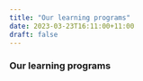 ```yaml
---
title: "Our learning programs"
date: 2023-03-23T16:11:00+11:00
draft: false
---
```


### Our learning programs